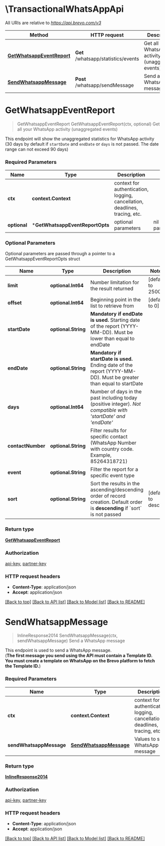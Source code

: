 # \TransactionalWhatsAppApi

All URIs are relative to *https://api.brevo.com/v3*

Method | HTTP request | Description
------------- | ------------- | -------------
[**GetWhatsappEventReport**](TransactionalWhatsAppApi.md#GetWhatsappEventReport) | **Get** /whatsapp/statistics/events | Get all your WhatsApp activity (unaggregated events)
[**SendWhatsappMessage**](TransactionalWhatsAppApi.md#SendWhatsappMessage) | **Post** /whatsapp/sendMessage | Send a WhatsApp message


# **GetWhatsappEventReport**
> GetWhatsappEventReport GetWhatsappEventReport(ctx, optional)
Get all your WhatsApp activity (unaggregated events)

This endpoint will show the unaggregated statistics for WhatsApp activity (30 days by default if `startDate` and `endDate` or `days` is not passed. The date range can not exceed 90 days)

### Required Parameters

Name | Type | Description  | Notes
------------- | ------------- | ------------- | -------------
 **ctx** | **context.Context** | context for authentication, logging, cancellation, deadlines, tracing, etc.
 **optional** | ***GetWhatsappEventReportOpts** | optional parameters | nil if no parameters

### Optional Parameters
Optional parameters are passed through a pointer to a GetWhatsappEventReportOpts struct

Name | Type | Description  | Notes
------------- | ------------- | ------------- | -------------
 **limit** | **optional.Int64**| Number limitation for the result returned | [default to 2500]
 **offset** | **optional.Int64**| Beginning point in the list to retrieve from | [default to 0]
 **startDate** | **optional.String**| **Mandatory if endDate is used.** Starting date of the report (YYYY-MM-DD). Must be lower than equal to endDate  | 
 **endDate** | **optional.String**| **Mandatory if startDate is used.** Ending date of the report (YYYY-MM-DD). Must be greater than equal to startDate  | 
 **days** | **optional.Int64**| Number of days in the past including today (positive integer). _Not compatible with &#39;startDate&#39; and &#39;endDate&#39;_  | 
 **contactNumber** | **optional.String**| Filter results for specific contact (WhatsApp Number with country code. Example, 85264318721) | 
 **event** | **optional.String**| Filter the report for a specific event type | 
 **sort** | **optional.String**| Sort the results in the ascending/descending order of record creation. Default order is **descending** if &#x60;sort&#x60; is not passed | [default to desc]

### Return type

[**GetWhatsappEventReport**](getWhatsappEventReport.md)

### Authorization

[api-key](../README.md#api-key), [partner-key](../README.md#partner-key)

### HTTP request headers

 - **Content-Type**: application/json
 - **Accept**: application/json

[[Back to top]](#) [[Back to API list]](../README.md#documentation-for-api-endpoints) [[Back to Model list]](../README.md#documentation-for-models) [[Back to README]](../README.md)

# **SendWhatsappMessage**
> InlineResponse2014 SendWhatsappMessage(ctx, sendWhatsappMessage)
Send a WhatsApp message

This endpoint is used to send a WhatsApp message. <br/>(**The first message you send using the API must contain a Template ID. You must create a template on WhatsApp on the Brevo platform to fetch the Template ID.**)

### Required Parameters

Name | Type | Description  | Notes
------------- | ------------- | ------------- | -------------
 **ctx** | **context.Context** | context for authentication, logging, cancellation, deadlines, tracing, etc.
  **sendWhatsappMessage** | [**SendWhatsappMessage**](SendWhatsappMessage.md)| Values to send WhatsApp message | 

### Return type

[**InlineResponse2014**](inline_response_201_4.md)

### Authorization

[api-key](../README.md#api-key), [partner-key](../README.md#partner-key)

### HTTP request headers

 - **Content-Type**: application/json
 - **Accept**: application/json

[[Back to top]](#) [[Back to API list]](../README.md#documentation-for-api-endpoints) [[Back to Model list]](../README.md#documentation-for-models) [[Back to README]](../README.md)

